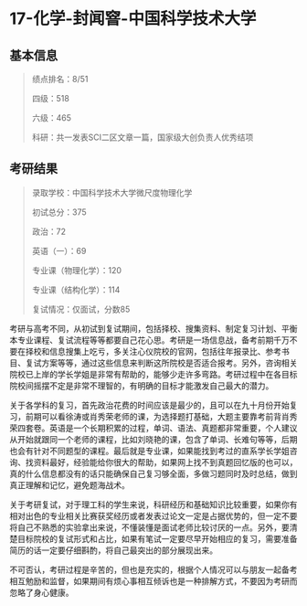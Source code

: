 # 17-化学-封闻窨-中国科学技术大学

## 基本信息

> 绩点排名：8/51
>
> 四级：518
>
> 六级：465
>
> 科研：共一发表SCI二区文章一篇，国家级大创负责人优秀结项

## 考研结果

> 录取学校：中国科学技术大学微尺度物理化学
>
> 初试总分：375
>
> 政治：72
>
> 英语（一）：69
>
> 专业课（物理化学）：120
>
> 专业课（结构化学）：114
>
> 复试情况：仅面试，分数85

考研与高考不同，从初试到复试期间，包括择校、搜集资料、制定复习计划、平衡本专业课程、复试流程等等都要自己花心思。考研是一场信息战，备考前期千万不要在择校和信息搜集上吃亏，多关注心仪院校的官网，包括往年报录比、参考书目、复试方案等等，通过这些信息来判断这所院校是否适合报考。另外，咨询相关院校已上岸的学长学姐是非常有帮助的，能够少走许多弯路。考研过程中在各目标院校间摇摆不定是非常不理智的，有明确的目标才能激发自己最大的潜力。

关于各学科的复习，首先政治花费的时间应该是最少的，且可以在九十月份开始复习，前期可以看徐涛或肖秀荣老师的课，为选择题打基础，大题主要靠考前背肖秀荣四套卷。英语是一个长期积累的过程，单词、语法、真题都非常重要，个人建议从开始就跟同一个老师的课程，比如刘晓艳的课，包含了单词、长难句等等，后期也会有针对不同题型的课程。最后就是专业课，如果能找到考过的直系学长学姐咨询、找资料最好，经验能给你很大的帮助，如果网上找不到真题回忆版的也可以，真的什么信息都没有的话只能确保自己复习够全面，多做习题同时及时总结，做到真正理解和记忆，避免题海战术。

关于考研复试，对于理工科的学生来说，科研经历和基础知识比较重要，如果你有相对出色的专业相关比赛获奖经历或者发表过论文一定是占据优势的，但一定不要将自己不熟悉的实验拿出来说，不懂装懂是面试老师比较讨厌的一点。另外，要清楚目标院校的复试形式和占比，如果有笔试一定要尽早开始相应的复习，需要准备简历的话一定要仔细斟酌，将自己最突出的部分展现出来。

不可否认，考研过程是辛苦的，但也是充实的，根据个人情况可以与朋友一起备考相互勉励和监督，如果期间有烦心事相互倾诉也是一种排解方式，不要因为考研而忽略了身心健康。





